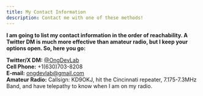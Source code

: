 ```yaml
---
title: My Contact Information
description: Contact me with one of these methods!
---
```

**I am going to list my contact information in the order of reachability. A Twitter DM is much more effective than amateur radio, but I keep your options open. So, here you go:**

**Twitter/X DM:** [ @OngDevLab](https://www.twitter.com/ongdevlab)
<br>
**Cell Phone:**  +1(630)703-8208
<br>
**E-mail:** [ongdevlab@gmail.com](mailto:ongdevlab@gmail.com)
<br>
**Amateur Radio:** Callsign: KD9OKJ, hit the Cincinnati repeater, 7.175-7.3MHz Band, and have telepathy to 
know when I am on my radio.


